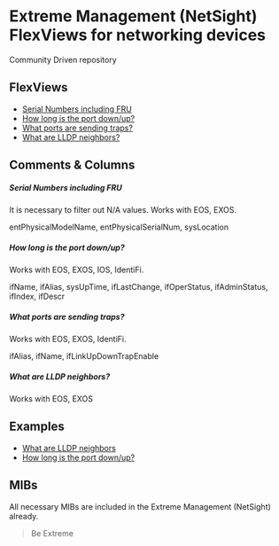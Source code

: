 # Extreme Management (NetSight) FlexViews for networking devices

Community Driven repository


## FlexViews
* [Serial Numbers including FRU](tpl/Device_serial_number.tpl?raw=true)
* [How long is the port down/up?](tpl/Port_Status_Time_with_alias.tpl?raw=true)
* [What ports are sending traps?](tpl/Port-Trap-SNMP-config.tpl?raw=true)
* [What are LLDP neighbors?](tpl/LLDP_Remote_Systems--with-local-Switchport.tpl?raw=true)

## Comments & Columns
##### Serial Numbers including FRU
It is necessary to filter out N/A values. Works with EOS, EXOS.

entPhysicalModelName, entPhysicalSerialNum, sysLocation

##### How long is the port down/up?
Works with EOS, EXOS, IOS, IdentiFi.

ifName, ifAlias, sysUpTime, ifLastChange, ifOperStatus, ifAdminStatus, ifIndex, ifDescr

##### What ports are sending traps?
Works with EOS, EXOS, IdentiFi.

ifAlias, ifName, ifLinkUpDownTrapEnable

##### What are LLDP neighbors?
Works with EOS, EXOS


## Examples
* [What are LLDP neighbors](sample/LLDP.png)
* [How long is the port down/up?](sample/PortStatusTimeAlias.png)

## MIBs
All necessary MIBs are included in the Extreme Management (NetSight) already.

>Be Extreme